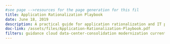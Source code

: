 ```yaml
---
#see page -->resources for the page generation for this fil
title: Application Rationalization Playbook
date: June 18, 2019
description: A practical guide for application rationalization and IT portfolio management under Cloud Smart. It is intended to help Portfolio Managers think through their agency’s approach to IT modernization.
doc-link: /assets/files/Application-Rationalization-Playbook.pdf
filters: guidance cloud data-center-consolidation modernization current
---
```

